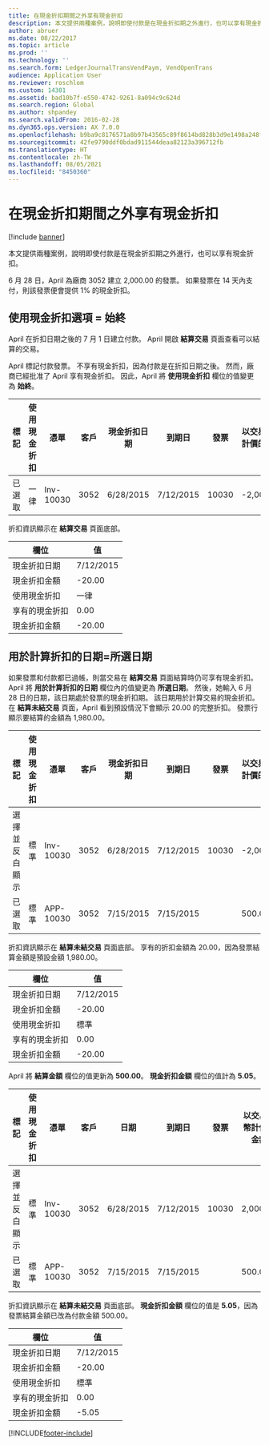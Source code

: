```yaml
---
title: 在現金折扣期間之外享有現金折扣
description: 本文提供兩種案例，說明即使付款是在現金折扣期之外進行，也可以享有現金折扣。
author: abruer
ms.date: 08/22/2017
ms.topic: article
ms.prod: ''
ms.technology: ''
ms.search.form: LedgerJournalTransVendPaym, VendOpenTrans
audience: Application User
ms.reviewer: roschlom
ms.custom: 14301
ms.assetid: bad10b7f-e550-4742-9261-8a094c9c624d
ms.search.region: Global
ms.author: shpandey
ms.search.validFrom: 2016-02-28
ms.dyn365.ops.version: AX 7.0.0
ms.openlocfilehash: b9ba9c8176571a8b97b43565c89f8614bd828b3d9e1498a248fd896069d5d5c2
ms.sourcegitcommit: 42fe9790ddf0bdad911544deaa82123a396712fb
ms.translationtype: HT
ms.contentlocale: zh-TW
ms.lasthandoff: 08/05/2021
ms.locfileid: "8450360"
---
```

# <a name="take-a-cash-discount-outside-the-cash-discount-period"></a>在現金折扣期間之外享有現金折扣

[!include [banner](../includes/banner.md)]

本文提供兩種案例，說明即使付款是在現金折扣期之外進行，也可以享有現金折扣。

6 月 28 日，April 為廠商 3052 建立 2,000.00 的發票。 如果發票在 14 天內支付，則該發票便會提供 1% 的現金折扣。

## <a name="use-cash-discount-option--always"></a>使用現金折扣選項 = 始終
April 在折扣日期之後的 7 月 1 日建立付款。 April 開啟 **結算交易** 頁面查看可以結算的交易。 

April 標記付款發票。 不享有現金折扣，因為付款是在折扣日期之後。 然而，廠商已經批准了 April 享有現金折扣。 因此，April 將 **使用現金折扣** 欄位的值變更為 **始終**。

| 標記     | 使用現金折扣 | 憑單   | 客戶 | 現金折扣日期 | 到期日  | 發票 | 以交易貨幣計價的金額 | 貨幣 | 結算金額 |
|----------|-------------------|-----------|---------|--------------------|-----------|---------|--------------------------------|----------|------------------|
| 已選取 | 一律            | Inv-10030 | 3052    | 6/28/2015          | 7/12/2015 | 10030   | -2,000.00                      | 美元      | -1,980.00        |

折扣資訊顯示在 **結算交易** 頁面底部。

| 欄位                        | 值     |
|------------------------------|-----------|
| 現金折扣日期           | 7/12/2015 |
| 現金折扣金額         | -20.00    |
| 使用現金折扣            | 一律    |
| 享有的現金折扣          | 0.00      |
| 現金折扣金額 | -20.00    |

## <a name="date-to-use-for-calculating-discounts--selected-date"></a>用於計算折扣的日期=所選日期
如果發票和付款都已過帳，則當交易在 **結算交易** 頁面結算時仍可享有現金折扣。 April 將 **用於計算折扣的日期** 欄位內的值變更為 **所選日期**。 然後，她輸入 6 月 28 日的日期，該日期處於發票的現金折扣期。 該日期用於計算交易的現金折扣。 在 **結算未結交易** 頁面，April 看到預設情況下會顯示 20.00 的完整折扣。 發票行顯示要結算的金額為 1,980.00。

| 標記                     | 使用現金折扣 | 憑單   | 客戶 | 現金折扣日期 | 到期日  | 發票 | 以交易貨幣計價的金額 | 貨幣 | 結算金額 |
|--------------------------|-------------------|-----------|---------|--------------------|-----------|---------|--------------------------------|----------|------------------|
| 選擇並反白顯示 | 標準            | Inv-10030 | 3052    | 6/28/2015          | 7/12/2015 | 10030   | -2,000.00                      | 美元      | -1,980.00        |
| 已選取                 | 標準            | APP-10030 | 3052    | 7/15/2015          | 7/15/2015 |         | 500.00                         | 美元      | 500.00           |

折扣資訊顯示在 **結算未結交易** 頁面底部。 享有的折扣金額為 20.00，因為發票結算金額是預設金額 1,980.00。

| 欄位                        | 值     |
|------------------------------|-----------|
| 現金折扣日期           | 7/12/2015 |
| 現金折扣金額         | -20.00    |
| 使用現金折扣            | 標準    |
| 享有的現金折扣          | 0.00      |
| 現金折扣金額 | -20.00    |

April 將 **結算金額** 欄位的值更新為 **500.00**。 **現金折扣金額** 欄位的值計為 **5.05**。

| 標記                     | 使用現金折扣 | 憑單   | 客戶 | 日期      | 到期日  | 發票 | 以交易貨幣計價的金額 | 貨幣 | 結算金額 |
|--------------------------|-------------------|-----------|---------|-----------|-----------|---------|--------------------------------|----------|------------------|
| 選擇並反白顯示 | 標準            | Inv-10030 | 3052    | 6/28/2015 | 7/12/2015 | 10030   | 2,000.00                       | 美元      | -500.00          |
| 已選取                 | 標準            | APP-10030 | 3052    | 7/15/2015 | 7/15/2015 |         | 500.00                         | 美元      | 500.00           |

折扣資訊顯示在 **結算未結交易** 頁面底部。 **現金折扣金額** 欄位的值是 **5.05**，因為發票結算金額已改為付款金額 500.00。

| 欄位                        | 值     |
|------------------------------|-----------|
| 現金折扣日期           | 7/12/2015 |
| 現金折扣金額         | -20.00    |
| 使用現金折扣            | 標準    |
| 享有的現金折扣          | 0.00      |
| 現金折扣金額 | -5.05     |







[!INCLUDE[footer-include](../../includes/footer-banner.md)]